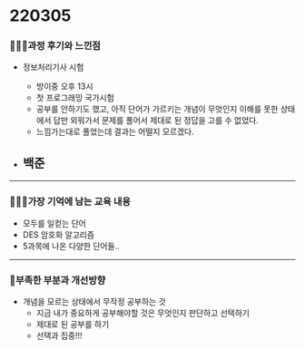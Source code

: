 # 220305

### 👨🏼‍🏫과정 후기와 느낀점

- 정보처리기사 시험
  - 방이중 오후 13시
  - 첫 프로그래밍 국가시험
  - 공부를 안하기도 했고, 아직 단어가 가르키는 개념이 무엇인지 이해를 못한 상태에서 답만 외워가서 문제를 풀어서 제대로 된 정답을 고를 수 없었다.
  - 느낌가는대로 풀었는데 결과는 어떨지 모르겠다.




- 백준
  - 

---

### 💁🏼‍♂️가장 기억에 남는 교육 내용

- 모두를 일컫는 단어
- DES 암호화 알고리즘
- 5과목에 나온 다양한 단어들..

---

### 💫부족한 부분과 개선방향

- 개념을 모르는 상태에서 무작정 공부하는 것
  - 지금 내가 중요하게 공부해야할 것은 무엇인지 판단하고 선택하기
  - 제대로 된 공부를 하기
  - 선택과 집중!!!
